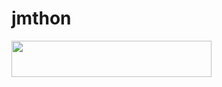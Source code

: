 # jmthon

<p align="left"><a href="https://heroku.com/deploy?template=https://github.com/anasjjkk/roz"> <img src="https://img.shields.io/badge/Deploy%20To%20Heroku-purple?style=for-the-badge&logo=heroku" width="320" height="58.45"/></a></p>
